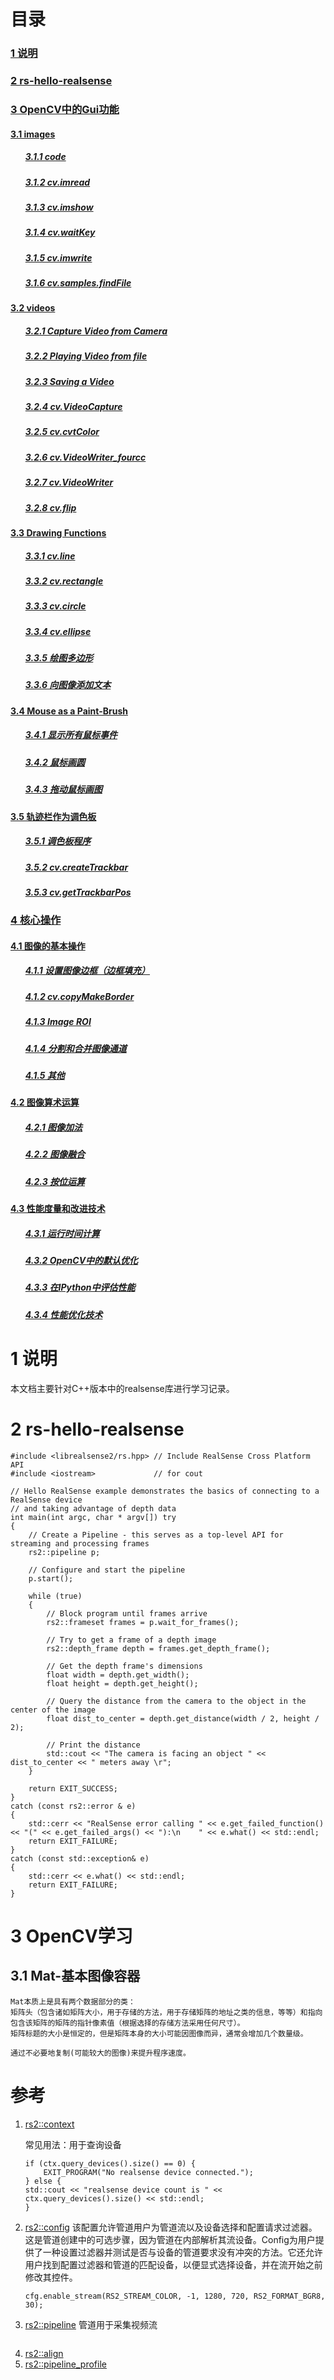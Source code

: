 # 目录
<h3><a href="#title1">1 说明</a> </h3>
<h3><a href="#title2">2 rs-hello-realsense</a> </h3>
<h3><a href="#title3">3 OpenCV中的Gui功能</a> </h3>
<h4><a href="#title3.1">3.1 images</a> </h4>
		<h5><ul><a href="#title3.1.1">3.1.1 code </a> </h5>
		<h5><ul><a href="#title3.1.2">3.1.2 cv.imread </a> </h5>
		<h5><ul><a href="#title3.1.3">3.1.3 cv.imshow</a> </h5>
		<h5><ul><a href="#title3.1.4">3.1.4 cv.waitKey</a> </h5>
		<h5><ul><a href="#title3.1.5">3.1.5 cv.imwrite</a> </h5>
		<h5><ul><a href="#title3.1.6">3.1.6 cv.samples.findFile</a> </h5>
<h4><a href="#title3.2">3.2 videos</a> </h4>
		<h5><ul><a href="#title3.2.1">3.2.1 Capture Video from Camera </a> </h5>
		<h5><ul><a href="#title3.2.2">3.2.2 Playing Video from file</a> </h5>
		<h5><ul><a href="#title3.2.3">3.2.3 Saving a Video</a> </h5>
		<h5><ul><a href="#title3.2.4">3.2.4 cv.VideoCapture</a> </h5>
		<h5><ul><a href="#title3.2.5">3.2.5 cv.cvtColor</a> </h5>
		<h5><ul><a href="#title3.2.6">3.2.6 cv.VideoWriter_fourcc</a> </h5>
		<h5><ul><a href="#title3.2.7">3.2.7 cv.VideoWriter </a> </h5>  			
		<h5><ul><a href="#title3.2.8">3.2.8 cv.flip </a> </h5>
<h4><a href="#title3.3">3.3 Drawing Functions</a> </h4>
		<h5><ul><a href="#title3.3.1">3.3.1 cv.line </a> </h5>
		<h5><ul><a href="#title3.3.2">3.3.2 cv.rectangle</a> </h5>
		<h5><ul><a href="#title3.3.3">3.3.3 cv.circle</a> </h5>
		<h5><ul><a href="#title3.3.4">3.3.4 cv.ellipse</a> </h5>
		<h5><ul><a href="#title3.3.5">3.3.5 绘图多边形</a> </h5>
		<h5><ul><a href="#title3.3.6">3.3.6 向图像添加文本</a> </h5>
	<h4><a href="#title3.4">3.4 Mouse as a Paint-Brush</a> </h4>
		<h5><ul><a href="#title3.4.1">3.4.1 显示所有鼠标事件 </a> </h5>
		<h5><ul><a href="#title3.4.2">3.4.2 鼠标画圆</a> </h5>
		<h5><ul><a href="#title3.4.3">3.4.3 拖动鼠标画图 </a> </h5>
	<h4><a href="#title3.5">3.5 轨迹栏作为调色板</a> </h4>
		<h5><ul><a href="#title3.5.1">3.5.1 调色板程序 </a> </h5>
		<h5><ul><a href="#title3.5.2">3.5.2 cv.createTrackbar </a> </h5>
		<h5><ul><a href="#title3.5.3">3.5.3 cv.getTrackbarPos </a> </h5>
	<h3><a href="#title4">4 核心操作</a> </h3>
	<h4><a href="#title4.1">4.1 图像的基本操作</a> </h4>
		<h5><ul><a href="#title4.1.1">4.1.1 设置图像边框（边框填充） </a> </h5>
		<h5><ul><a href="#title4.1.2">4.1.2 cv.copyMakeBorder </a> </h5>
		<h5><ul><a href="#title4.1.3">4.1.3 Image ROI </a> </h5>
		<h5><ul><a href="#title4.1.4">4.1.4 分割和合并图像通道 </a> </h5>
		<h5><ul><a href="#title4.1.5">4.1.5 其他 </a> </h5>
	<h4><a href="#title4.2">4.2 图像算术运算</a> </h4>
		<h5><ul><a href="#title4.2.1">4.2.1 图像加法 </a> </h5>
		<h5><ul><a href="#title4.2.2">4.2.2 图像融合 </a> </h5>
		<h5><ul><a href="#title4.2.3">4.2.3 按位运算 </a> </h5>
	<h4><a href="#title4.3">4.3 性能度量和改进技术</a> </h4>
		<h5><ul><a href="#title4.3.1">4.3.1 运行时间计算 </a> </h5>
		<h5><ul><a href="#title4.3.2">4.3.2 OpenCV中的默认优化 </a> </h5>
		<h5><ul><a href="#title4.3.3">4.3.3 在IPython中评估性能 </a> </h5>
		<h5><ul><a href="#title4.3.4">4.3.4 性能优化技术 </a> </h5>

		
<div style="page-break-after:always"></div>

  <h1 id="title1">1 说明</h1>  

本文档主要针对C++版本中的realsense库进行学习记录。

 <h1 id="title2">2 rs-hello-realsense </h1>  
 
```
#include <librealsense2/rs.hpp> // Include RealSense Cross Platform API
#include <iostream>             // for cout

// Hello RealSense example demonstrates the basics of connecting to a RealSense device
// and taking advantage of depth data
int main(int argc, char * argv[]) try
{
    // Create a Pipeline - this serves as a top-level API for streaming and processing frames
    rs2::pipeline p;

    // Configure and start the pipeline
    p.start();

    while (true)
    {
        // Block program until frames arrive
        rs2::frameset frames = p.wait_for_frames();

        // Try to get a frame of a depth image
        rs2::depth_frame depth = frames.get_depth_frame();

        // Get the depth frame's dimensions
        float width = depth.get_width();
        float height = depth.get_height();

        // Query the distance from the camera to the object in the center of the image
        float dist_to_center = depth.get_distance(width / 2, height / 2);

        // Print the distance
        std::cout << "The camera is facing an object " << dist_to_center << " meters away \r";
    }

    return EXIT_SUCCESS;
}
catch (const rs2::error & e)
{
    std::cerr << "RealSense error calling " << e.get_failed_function() << "(" << e.get_failed_args() << "):\n    " << e.what() << std::endl;
    return EXIT_FAILURE;
}
catch (const std::exception& e)
{
    std::cerr << e.what() << std::endl;
    return EXIT_FAILURE;
}

```
<h1 id="title3">3 OpenCV学习 </h1>  
<h2 id="title3.1">3.1 Mat-基本图像容器 </h2>  

```
Mat本质上是具有两个数据部分的类：
矩阵头（包含诸如矩阵大小，用于存储的方法，用于存储矩阵的地址之类的信息，等等）和指向包含该矩阵的矩阵的指针像素值（根据选择的存储方法采用任何尺寸）。
矩阵标题的大小是恒定的，但是矩阵本身的大小可能因图像而异，通常会增加几个数量级。

通过不必要地复制(可能较大的图像)来提升程序速度。
```

<h1 id="title_reference">参考 </h1>  

1. [rs2::context](http://docs.ros.org/en/kinetic/api/librealsense2/html/classrs2_1_1context.html)

	常见用法：用于查询设备
	```
	if (ctx.query_devices().size() == 0) {
		EXIT_PROGRAM("No realsense device connected.");
	} else {
	std::cout << "realsense device count is " << ctx.query_devices().size() << std::endl;
	}
	```
2. [rs2::config](http://docs.ros.org/en/kinetic/api/librealsense2/html/classrs2_1_1config.html)
该配置允许管道用户为管道流以及设备选择和配置请求过滤器。这是管道创建中的可选步骤，因为管道在内部解析其流设备。Config为用户提供了一种设置过滤器并测试是否与设备的管道要求没有冲突的方法。它还允许用户找到配置过滤器和管道的匹配设备，以便显式选择设备，并在流开始之前修改其控件。
	```
	cfg.enable_stream(RS2_STREAM_COLOR, -1, 1280, 720, RS2_FORMAT_BGR8, 30);
	```
3. [rs2::pipeline](http://docs.ros.org/en/kinetic/api/librealsense2/html/classrs2_1_1pipeline.html)
管道用于采集视频流
```

```

4. [rs2::align](http://docs.ros.org/en/kinetic/api/librealsense2/html/classrs2_1_1align.html)
5. [rs2::pipeline_profile](http://docs.ros.org/en/kinetic/api/librealsense2/html/classrs2_1_1pipeline__profile.html)


<!--stackedit_data:
eyJoaXN0b3J5IjpbLTUwMDQ1ODQyNCwtMTAzNDkwMTcyLDU0NT
YxNzUyOSwxMDg3NDc2NzksLTY3MDE1Mzg3MCwzNTc4NDQzMzks
OTc5OTczMjM2XX0=
-->
